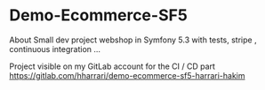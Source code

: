 # Demo-Ecommerce-SF5
About Small dev project webshop in Symfony 5.3 with tests, stripe , continuous integration ...

Project visible on my GitLab account for the CI / CD part
https://gitlab.com/hharrari/demo-ecommerce-sf5-harrari-hakim
